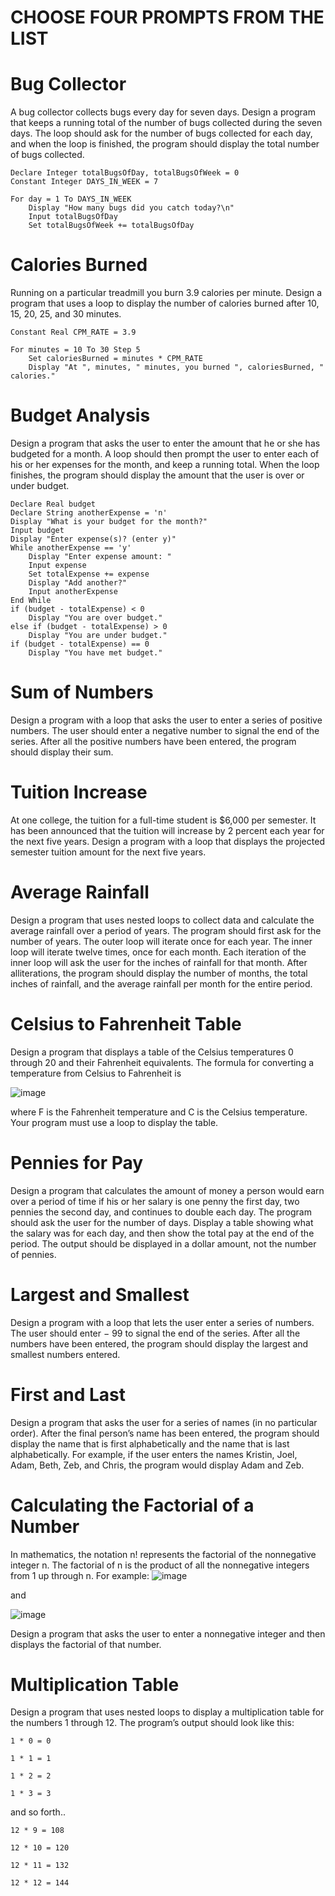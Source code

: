 # CHOOSE FOUR PROMPTS FROM THE LIST 

# Bug Collector

A bug collector collects bugs every day for seven days. Design a program that keeps a running total of the number of bugs collected during the seven days. The loop should ask for the number of bugs collected for each day, and when the loop is finished, the program should display the total number of bugs collected.

```
Declare Integer totalBugsOfDay, totalBugsOfWeek = 0
Constant Integer DAYS_IN_WEEK = 7

For day = 1 To DAYS_IN_WEEK
    Display "How many bugs did you catch today?\n"
    Input totalBugsOfDay
    Set totalBugsOfWeek += totalBugsOfDay
```

# Calories Burned

Running on a particular treadmill you burn 3.9 calories per minute. Design a program that uses a loop to display the number of calories burned after 10, 15, 20, 25, and 30 minutes.
```
Constant Real CPM_RATE = 3.9

For minutes = 10 To 30 Step 5
    Set caloriesBurned = minutes * CPM_RATE
    Display "At ", minutes, " minutes, you burned ", caloriesBurned, " calories."
```
# Budget Analysis

Design a program that asks the user to enter the amount that he or she has budgeted for a month. A loop should then prompt the user to enter each of his or her expenses for the month, and keep a running total. When the loop finishes, the program should display the amount that the user is over or under budget.
```
Declare Real budget
Declare String anotherExpense = 'n'
Display "What is your budget for the month?"
Input budget
Display "Enter expense(s)? (enter y)"
While anotherExpense == 'y'
    Display "Enter expense amount: "
    Input expense
    Set totalExpense += expense
    Display "Add another?"
    Input anotherExpense
End While
if (budget - totalExpense) < 0
    Display "You are over budget."
else if (budget - totalExpense) > 0
    Display "You are under budget."
if (budget - totalExpense) == 0
    Display "You have met budget."
```
# Sum of Numbers

Design a program with a loop that asks the user to enter a series of positive numbers. The user should enter a negative number to signal the end of the series. After all the positive numbers have been entered, the program should display their sum.

# Tuition Increase

At one college, the tuition for a full-time student is $6,000 per semester. It has been announced that the tuition will increase by 2 percent each year for the next five years. Design a program with a loop that displays the projected semester tuition amount for the next five years.

# Average Rainfall

Design a program that uses nested loops to collect data and calculate the average rainfall over a period of years. The program should first ask for the number of years. The outer loop will iterate once for each year. The inner loop will iterate twelve times, once for each month. Each iteration of the inner loop will ask the user for the inches of rainfall for that month. After alliterations, the program should display the number of months, the total inches of rainfall, and the average rainfall per month for the entire period.

# Celsius to Fahrenheit Table

Design a program that displays a table of the Celsius temperatures 0 through 20 and their Fahrenheit equivalents. The formula for converting a temperature from Celsius to Fahrenheit is

![image](https://user-images.githubusercontent.com/47218880/67429019-e7911f00-f5a4-11e9-849e-c07e34b8044c.png)

where F is the Fahrenheit temperature and C is the Celsius temperature. Your program must use a loop to display the table.

# Pennies for Pay

Design a program that calculates the amount of money a person would earn over a period of time if his or her salary is one penny the first day, two pennies the second day, and continues to double each day. The program should ask the user for the number of days. Display a table showing what the salary was for each day, and then show the total pay at the end of the period. The output should be displayed in a dollar amount, not the number of pennies.

# Largest and Smallest

Design a program with a loop that lets the user enter a series of numbers. The user should enter 
−
99
 to signal the end of the series. After all the numbers have been entered, the program should display the largest and smallest numbers entered.

# First and Last

Design a program that asks the user for a series of names (in no particular order). After the final person’s name has been entered, the program should display the name that is first alphabetically and the name that is last alphabetically. For example, if the user enters the names Kristin, Joel, Adam, Beth, Zeb, and Chris, the program would display Adam and Zeb.

# Calculating the Factorial of a Number

In mathematics, the notation n! represents the factorial of the nonnegative integer n. The factorial of n is the product of all the nonnegative integers from 1 up through n. For example:
![image](https://user-images.githubusercontent.com/47218880/67429154-2cb55100-f5a5-11e9-959b-79c4f1a34757.png)

and

![image](https://user-images.githubusercontent.com/47218880/67429177-3c349a00-f5a5-11e9-94c6-82826c1b03cf.png)

Design a program that asks the user to enter a nonnegative integer and then displays the factorial of that number.

# Multiplication Table

Design a program that uses nested loops to display a multiplication table for the numbers 1 through 12. The program’s output should look like this:
```
1 * 0 = 0

1 * 1 = 1

1 * 2 = 2

1 * 3 = 3
```
and so forth..
```
12 * 9 = 108

12 * 10 = 120

12 * 11 = 132

12 * 12 = 144
```
